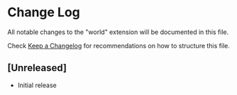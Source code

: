# Change Log

All notable changes to the "world" extension will be documented in this file.

Check [Keep a Changelog](http://keepachangelog.com/) for recommendations on how to structure this file.

## [Unreleased]

- Initial release